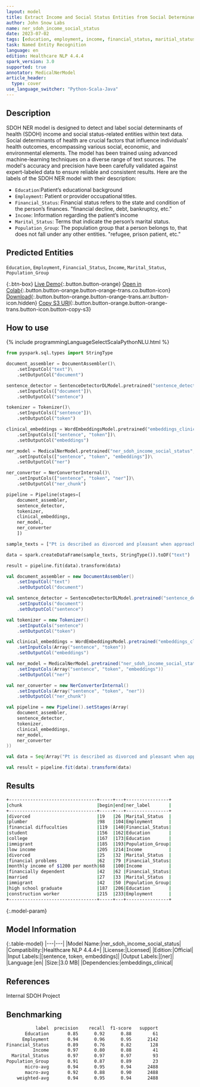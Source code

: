 ```yaml
---
layout: model
title: Extract Income and Social Status Entities from Social Determinants of Health Texts
author: John Snow Labs
name: ner_sdoh_income_social_status
date: 2023-07-02
tags: [education, employment, income, financial_status, maritial_status, sdoh, social_determinants, public_health, en, licensed]
task: Named Entity Recognition
language: en
edition: Healthcare NLP 4.4.4
spark_version: 3.0
supported: true
annotator: MedicalNerModel
article_header:
  type: cover
use_language_switcher: "Python-Scala-Java"
---
```


## Description

SDOH NER model is designed to detect and label social determinants of health (SDOH) income and social status-related entities within text data. Social determinants of health are crucial factors that influence individuals' health outcomes, encompassing various social, economic, and environmental elements. The model has been trained using advanced machine-learning techniques on a diverse range of text sources. The model's accuracy and precision have been carefully validated against expert-labeled data to ensure reliable and consistent results. Here are the labels of the SDOH NER model with their description:

- `Education`:Patient’s educational background
- `Employment`: Patient or provider occupational titles.
- `Financial_Status`: Financial status refers to the state and condition of the person’s finances. "financial decline, debt, bankruptcy, etc."
- `Income`: Information regarding the patient’s income
- `Marital_Status`: Terms that indicate the person’s marital status.
- `Population_Group`: The population group that a person belongs to, that does not fall under any other entities. "refugee, prison patient, etc."

## Predicted Entities

`Education`, `Employment`, `Financial_Status`, `Income`, `Marital_Status`, `Population_Group`

{:.btn-box}
[Live Demo](https://demo.johnsnowlabs.com/healthcare/SDOH/){:.button.button-orange}
[Open in Colab](https://colab.research.google.com/github/JohnSnowLabs/spark-nlp-workshop/blob/master/healthcare-nlp/27.0.Social_Determinant_of_Health_Models.ipynb){:.button.button-orange.button-orange-trans.co.button-icon}
[Download](https://s3.amazonaws.com/auxdata.johnsnowlabs.com/clinical/models/ner_sdoh_income_social_status_en_4.4.4_3.0_1688318884654.zip){:.button.button-orange.button-orange-trans.arr.button-icon.hidden}
[Copy S3 URI](s3://auxdata.johnsnowlabs.com/clinical/models/ner_sdoh_income_social_status_en_4.4.4_3.0_1688318884654.zip){:.button.button-orange.button-orange-trans.button-icon.button-copy-s3}

## How to use



<div class="tabs-box" markdown="1">
{% include programmingLanguageSelectScalaPythonNLU.html %}
  
```python
from pyspark.sql.types import StringType

document_assembler = DocumentAssembler()\
    .setInputCol("text")\
    .setOutputCol("document")

sentence_detector = SentenceDetectorDLModel.pretrained("sentence_detector_dl", "en")\
    .setInputCols(["document"])\
    .setOutputCol("sentence")

tokenizer = Tokenizer()\
    .setInputCols(["sentence"])\
    .setOutputCol("token")

clinical_embeddings = WordEmbeddingsModel.pretrained("embeddings_clinical", "en", "clinical/models")\
    .setInputCols(["sentence", "token"])\
    .setOutputCol("embeddings")

ner_model = MedicalNerModel.pretrained("ner_sdoh_income_social_status", "en", "clinical/models")\
    .setInputCols(["sentence", "token", "embeddings"])\
    .setOutputCol("ner")

ner_converter = NerConverterInternal()\
    .setInputCols(["sentence", "token", "ner"])\
    .setOutputCol("ner_chunk")

pipeline = Pipeline(stages=[
    document_assembler, 
    sentence_detector,
    tokenizer,
    clinical_embeddings,
    ner_model,
    ner_converter   
    ])

sample_texts = ["Pt is described as divorced and pleasant when approached but keeps to himself. Pt is working as a plumber, but he gets financial diffuculties. He has a son student at college. He is an immigrant. He has a low income.", "Smith is a 55 years old, divorced Mexican American woman with financial problems.", "He lives with his family, in his own house in a remote town, with a monthly income of $1200 per month.","She reports feeling unsafe at home but is financially dependent.", "35-year-old, male patient, married, Asian immigrant, morbidly obese with a BMI of 32, and a history of hypertension presents to the clinic with worsening blood pressure readings. He is a high school graduate and is construction worker by profession."]

data = spark.createDataFrame(sample_texts, StringType()).toDF("text")

result = pipeline.fit(data).transform(data)
```
```scala
val document_assembler = new DocumentAssembler()
    .setInputCol("text")
    .setOutputCol("document")

val sentence_detector = SentenceDetectorDLModel.pretrained("sentence_detector_dl", "en")
    .setInputCols("document")
    .setOutputCol("sentence")

val tokenizer = new Tokenizer()
    .setInputCols("sentence")
    .setOutputCol("token")

val clinical_embeddings = WordEmbeddingsModel.pretrained("embeddings_clinical", "en", "clinical/models")
    .setInputCols(Array("sentence", "token"))
    .setOutputCol("embeddings")

val ner_model = MedicalNerModel.pretrained("ner_sdoh_income_social_status", "en", "clinical/models")
    .setInputCols(Array("sentence", "token", "embeddings"))
    .setOutputCol("ner")

val ner_converter = new NerConverterInternal()
    .setInputCols(Array("sentence", "token", "ner"))
    .setOutputCol("ner_chunk")

val pipeline = new Pipeline().setStages(Array(
    document_assembler, 
    sentence_detector,
    tokenizer,
    clinical_embeddings,
    ner_model,
    ner_converter   
))

val data = Seq(Array("Pt is described as divorced and pleasant when approached but keeps to himself. Pt is working as a plumber, but he gets financial diffuculties. He has a son student at college. He is an immigrant. He has a low income.","Smith is a 55 years old, divorced Mexican American woman with financial problems.", "He lives with his family, in his own house in a remote town, with a monthly income of $1200 per month.","She reports feeling unsafe at home but is financially dependent.", "35-year-old, male patient, married, Asian immigrant, morbidly obese with a BMI of 32, and a history of hypertension presents to the clinic with worsening blood pressure readings. He is a high school graduate and is construction worker by profession.")).toDS.toDF("text")

val result = pipeline.fit(data).transform(data)
```
</div>

## Results

```bash
+---------------------------------+-----+---+----------------+
|chunk                            |begin|end|ner_label       |
+---------------------------------+-----+---+----------------+
|divorced                         |19   |26 |Marital_Status  |
|plumber                          |98   |104|Employment      |
|financial diffuculties           |119  |140|Financial_Status|
|student                          |156  |162|Education       |
|college                          |167  |173|Education       |
|immigrant                        |185  |193|Population_Group|
|low income                       |205  |214|Income          |
|divorced                         |25   |32 |Marital_Status  |
|financial problems               |62   |79 |Financial_Status|
|monthly income of $1200 per month|68   |100|Income          |
|financially dependent            |42   |62 |Financial_Status|
|married                          |27   |33 |Marital_Status  |
|immigrant                        |42   |50 |Population_Group|
|high school graduate             |187  |206|Education       |
|construction worker              |215  |233|Employment      |
+---------------------------------+-----+---+----------------+
```

{:.model-param}
## Model Information

{:.table-model}
|---|---|
|Model Name:|ner_sdoh_income_social_status|
|Compatibility:|Healthcare NLP 4.4.4+|
|License:|Licensed|
|Edition:|Official|
|Input Labels:|[sentence, token, embeddings]|
|Output Labels:|[ner]|
|Language:|en|
|Size:|3.0 MB|
|Dependencies:|embeddings_clinical|

## References

Internal SDOH Project

## Benchmarking

```bash
           label  precision    recall  f1-score   support
       Education       0.85      0.92      0.88        61
      Employment       0.94      0.96      0.95      2142
Financial_Status       0.89      0.76      0.82       128
          Income       0.97      0.80      0.88        41
  Marital_Status       0.97      0.97      0.97        93
Population_Group       0.91      0.87      0.89        23
       micro-avg       0.94      0.95      0.94      2488
       macro-avg       0.92      0.88      0.90      2488
    weighted-avg       0.94      0.95      0.94      2488

```
